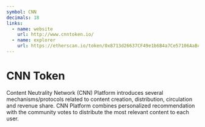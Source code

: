 ```yaml
---
symbol: CNN
decimals: 18
links:
  - name: website
    url: http://www.cnntoken.io/
  - name: explorer
    url: https://etherscan.io/token/0x8713d26637CF49e1b6B4a7Ce57106AaBc9325343
---
```


# CNN Token

Content Neutrality Network (CNN) Platform introduces several mechanisms/protocols related to content creation, distribution, circulation and revenue share. CNN Platform combines personalized recommendation with the community votes to distribute the most relevant content to each user.
